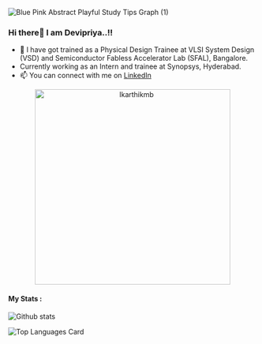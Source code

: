 ![Blue Pink Abstract Playful Study Tips Graph (1)](https://user-images.githubusercontent.com/83152452/190498167-9c00fcba-642c-453c-8bdc-12fd42e58693.gif)


### Hi there👋 I am Devipriya..!!

- 🔭 I have got trained as a Physical Design Trainee at VLSI System Design (VSD) and Semiconductor Fabless Accelerator Lab (SFAL), Bangalore.
- Currently working as an Intern and trainee at Synopsys, Hyderabad.
- 📫 You can connect with me on [LinkedIn](https://www.linkedin.com/in/a-devipriya/) 


<p align = "center">
  
  
  <a href="https://github.com/Ikarthikmb/github-readme-streak-stats" title="Go to Source">
<img align="center" width=396 src="https://github-readme-streak-stats.herokuapp.com/?user=Devipriya1921&theme=light&border=e0e0e0&hide_border=false" alt="Ikarthikmb" />
</a>

</p>





#### My Stats :

<p align = "center">

![Github stats](https://github-readme-stats.vercel.app/api?username=Devipriya1921&theme=highcontrast&show_icons=true&count_private=true)

![Top Languages Card](https://github-readme-stats.vercel.app/api/top-langs/?username=Devipriya1921&layout=compact)


</p>
